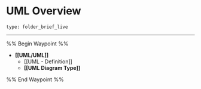 # UML Overview
 
```ccard
type: folder_brief_live
```

---

%% Begin Waypoint %%
- **[[UML/UML]]**
	- [[UML - Definition]]
	- **[[UML Diagram Type]]**

%% End Waypoint %%